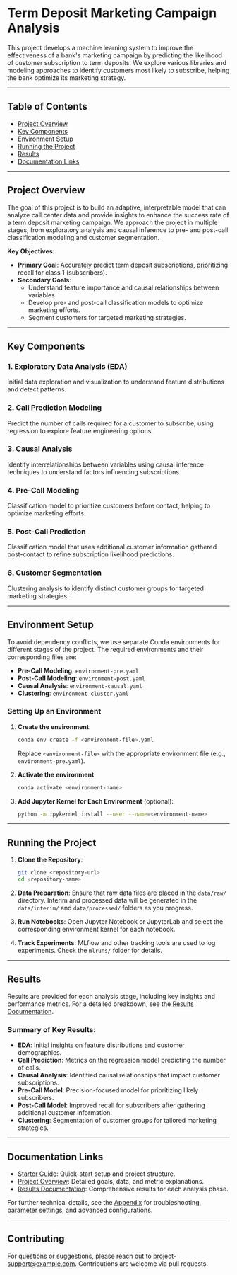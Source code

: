 # Term Deposit Marketing Campaign Analysis

This project develops a machine learning system to improve the effectiveness of a bank's marketing campaign by predicting the likelihood of customer subscription to term deposits. We explore various libraries and modeling approaches to identify customers most likely to subscribe, helping the bank optimize its marketing strategy.

---

## **Table of Contents**
- [Project Overview](#project-overview)
- [Key Components](#key-components)
- [Environment Setup](#environment-setup)
- [Running the Project](#running-the-project)
- [Results](#results)
- [Documentation Links](#documentation-links)

---

## **Project Overview**

The goal of this project is to build an adaptive, interpretable model that can analyze call center data and provide insights to enhance the success rate of a term deposit marketing campaign. We approach the project in multiple stages, from exploratory analysis and causal inference to pre- and post-call classification modeling and customer segmentation.

**Key Objectives:**
- **Primary Goal**: Accurately predict term deposit subscriptions, prioritizing recall for class 1 (subscribers).
- **Secondary Goals**:
    - Understand feature importance and causal relationships between variables.
    - Develop pre- and post-call classification models to optimize marketing efforts.
    - Segment customers for targeted marketing strategies.

---

## **Key Components**

### **1. Exploratory Data Analysis (EDA)**
Initial data exploration and visualization to understand feature distributions and detect patterns.

### **2. Call Prediction Modeling**
Predict the number of calls required for a customer to subscribe, using regression to explore feature engineering options.

### **3. Causal Analysis**
Identify interrelationships between variables using causal inference techniques to understand factors influencing subscriptions.

### **4. Pre-Call Modeling**
Classification model to prioritize customers before contact, helping to optimize marketing efforts.

### **5. Post-Call Prediction**
Classification model that uses additional customer information gathered post-contact to refine subscription likelihood predictions.

### **6. Customer Segmentation**
Clustering analysis to identify distinct customer groups for targeted marketing strategies.

---

## **Environment Setup**

To avoid dependency conflicts, we use separate Conda environments for different stages of the project. The required environments and their corresponding files are:

- **Pre-Call Modeling**: `environment-pre.yaml`
- **Post-Call Modeling**: `environment-post.yaml`
- **Causal Analysis**: `environment-causal.yaml`
- **Clustering**: `environment-cluster.yaml`

### **Setting Up an Environment**

1. **Create the environment**:
   ```bash
   conda env create -f <environment-file>.yaml
   ```
   Replace `<environment-file>` with the appropriate environment file (e.g., `environment-pre.yaml`).

2. **Activate the environment**:
   ```bash
   conda activate <environment-name>
   ```

3. **Add Jupyter Kernel for Each Environment** (optional):
   ```bash
   python -m ipykernel install --user --name=<environment-name>
   ```

---

## **Running the Project**

1. **Clone the Repository**:
   ```bash
   git clone <repository-url>
   cd <repository-name>
   ```

2. **Data Preparation**: Ensure that raw data files are placed in the `data/raw/` directory. Interim and processed data will be generated in the `data/interim/` and `data/processed/` folders as you progress.

3. **Run Notebooks**:
   Open Jupyter Notebook or JupyterLab and select the corresponding environment kernel for each notebook.

4. **Track Experiments**: MLflow and other tracking tools are used to log experiments. Check the `mlruns/` folder for details.

---

## **Results**

Results are provided for each analysis stage, including key insights and performance metrics. For a detailed breakdown, see the [Results Documentation](results.md).

### **Summary of Key Results**:
- **EDA**: Initial insights on feature distributions and customer demographics.
- **Call Prediction**: Metrics on the regression model predicting the number of calls.
- **Causal Analysis**: Identified causal relationships that impact customer subscriptions.
- **Pre-Call Model**: Precision-focused model for prioritizing likely subscribers.
- **Post-Call Model**: Improved recall for subscribers after gathering additional customer information.
- **Clustering**: Segmentation of customer groups for tailored marketing strategies.

---

## **Documentation Links**

- [Starter Guide](starter.md): Quick-start setup and project structure.
- [Project Overview](overview.md): Detailed goals, data, and metric explanations.
- [Results Documentation](results.md): Comprehensive results for each analysis phase.

For further technical details, see the [Appendix](appendix.md) for troubleshooting, parameter settings, and advanced configurations.

---

## **Contributing**

For questions or suggestions, please reach out to [project-support@example.com](mailto:project-support@example.com). Contributions are welcome via pull requests.